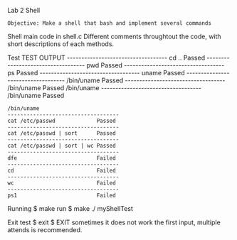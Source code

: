 Lab 2 Shell

    Objective: Make a shell that bash and implement several commands

Shell main code in shell.c
    Different comments throughtout the code, with short descriptions of each methods.

Test
    TEST                        OUTPUT
    -----------------------------------
    cd ..                       Passed
    -----------------------------------
    pwd                         Passed
    -----------------------------------
    ps                          Passed
    -----------------------------------
    uname                       Passed
    -----------------------------------
    /bin/uname                  Passed
    -----------------------------------
    /bin/uname                  Passed
    /bin/uname
    -----------------------------------
    /bin/uname                  Passed

    /bin/uname
    -----------------------------------
    cat /etc/passwd             Passed
    -----------------------------------
    cat /etc/passwd | sort      Passed
    -----------------------------------
    cat /etc/passwd | sort | wc Passed
    -----------------------------------
    dfe                         Failed
    -----------------------------------
    cd                          Failed
    -----------------------------------
    wc                          Failed
    -----------------------------------
    ps1                         Failed
    
    
Running
    $ make run
    $ make ./ myShellTest
    
Exit test
    $ exit
    $ EXIT
    sometimes it does not work the first input, multiple attends is recommended.
    
